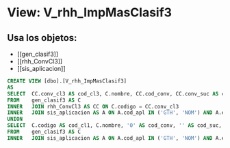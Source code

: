 # View: V_rhh_ImpMasClasif3

## Usa los objetos:
- [[gen_clasif3]]
- [[rhh_ConvCl3]]
- [[sis_aplicacion]]

```sql
CREATE VIEW [dbo].[V_rhh_ImpMasClasif3]
AS
SELECT  CC.conv_cl3 AS cod_cl3, C.nombre, CC.cod_conv, CC.conv_suc AS cod_suc, CC.conv_cco AS cod_cco, CC.conv_cl1 AS cod_cl1, CC.conv_cl2 AS cod_cl2
FROM    gen_clasif3 AS C
INNER	JOIN rhh_ConvCl3 AS CC ON C.codigo = CC.conv_cl3
INNER	JOIN sis_aplicacion AS A ON A.cod_apl IN ('GTH', 'NOM') AND A.emp_apl = 'T'
UNION
SELECT  C.codigo AS cod_cl1, C.nombre, '0' AS cod_conv, '' AS cod_suc, '' AS cod_cco, '' AS cod_cl1, '' AS cod_cl2
FROM    gen_clasif3 AS C
INNER	JOIN sis_aplicacion AS A ON A.cod_apl IN ('GTH', 'NOM') AND A.emp_apl = 'P'

```
